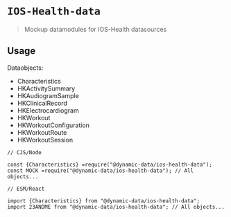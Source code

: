 # `IOS-Health-data`

> Mockup datamodules for IOS-Health datasources

## Usage

Dataobjects:

- Characteristics
- HKActivitySummary
- HKAudiogramSample
- HKClinicalRecord
- HKElectrocardiogram
- HKWorkout
- HKWorkoutConfiguration
- HKWorkoutRoute
- HKWorkoutSession

```
// CJS/Node

const {Characteristics} =require("@dynamic-data/ios-health-data");
const MOCK =require("@dynamic-data/ios-health-data"); // All objects...

```

```
// ESM/React

import {Characteristics} from "@dynamic-data/ios-health-data";
import 23ANDME from "@dynamic-data/ios-health-data"; // All objects...

```
